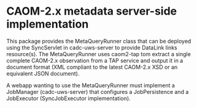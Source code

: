 # CAOM-2.x metadata server-side implementation

This package provides the MetaQueryRunner class that can be deployed using the SyncServlet in
cadc-uws-server to provide DataLink links resource(s). The MetaQueryRunner uses caom2-tap
tom extract a single complete CAOM-2.x observation from a TAP service and output it in a 
document format (XML compliant to the latest CAOM-2.x XSD or an equivalent JSON document).

A webapp wanting to use the MetaQueryRunner must implement a JobManager (cadc-uws-server) that 
configures a JobPersistence and a JobExecutor (SyncJobExecutor implementation).

